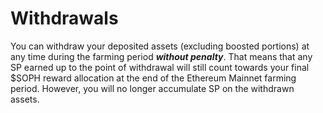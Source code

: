 # Withdrawals

You can withdraw your deposited assets (excluding boosted portions) at any time during the farming period _**without penalty**_. That means that any SP earned up to the point of withdrawal will still count towards your final $SOPH reward allocation at the end of the Ethereum Mainnet farming period. However, you will no longer accumulate SP on the withdrawn assets.
